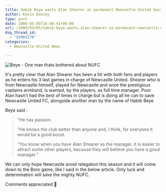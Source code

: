 ```yaml
---
title: Habib Beye wants Alan Shearer as permanent Newcastle United boss
author: Kevin Doocey
type: post
date: 2009-05-05T16:40:41+00:00
url: /2009/05/05/habib-beye-wants-alan-shearer-as-permanent-newcastle-united-boss/
dsq_thread_id:
  - "93965176"
categories:
  - Newcastle United News

---
```

![Beye - One man thats bothered about NUFC](http://images.teamtalk.com/08/10/330/Habib-Beye_1363253.jpg)

It's pretty clear that Alan Shearer has been a hit with both fans and players as he enters his 3 last games in charge of Newcastle United. Shearer who is from Newcastle himself, played for Newcastle and wore the prestigious captains armband, is wanted, by the players, as full time manager. Poor Alan hasn't had the best of times in charge but is doing all he can to save Newcastle United FC, alongside another man by the name of Habib Beye

Beye said :

> “He has passion.
>
> “He knows the club better than anyone and, I think, for everyone it would be a good boost.
>
> “You know when you have Alan Shearer as the manager, it is easier to attract some other players, because they will believe you have a good manager.”

We can only hope Newcastle avoid relegation this season and it will come down to the Boro game, like I said in the below article. Only luck and determination will save the mighty NUFC.

Comments appreciated 🙂
